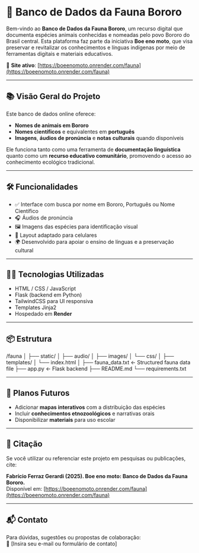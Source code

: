 # 🐾 Banco de Dados da Fauna Bororo

Bem-vindo ao **Banco de Dados da Fauna Bororo**, um recurso digital que documenta espécies animais conhecidas e nomeadas pelo povo Bororo do Brasil central. Esta plataforma faz parte da iniciativa **Boe eno moto**, que visa preservar e revitalizar os conhecimentos e línguas indígenas por meio de ferramentas digitais e materiais educativos.

🔗 **Site ativo**: [https://boeenomoto.onrender.com/fauna](https://boeenomoto.onrender.com/fauna)

---

## 📚 Visão Geral do Projeto

Este banco de dados online oferece:

- **Nomes de animais em Bororo**
- **Nomes científicos** e equivalentes em **português**
- **Imagens**, **áudios de pronúncia** e **notas culturais** quando disponíveis

Ele funciona tanto como uma ferramenta de **documentação linguística** quanto como um **recurso educativo comunitário**, promovendo o acesso ao conhecimento ecológico tradicional.

---

## 🛠 Funcionalidades

- ✅ Interface com busca por nome em Bororo, Português ou Nome Científico  
- 🎧 Áudios de pronúncia  
- 🖼️ Imagens das espécies para identificação visual  
- 📱 Layout adaptado para celulares  
- 🌍 Desenvolvido para apoiar o ensino de línguas e a preservação cultural

---

## 🧑‍💻 Tecnologias Utilizadas

- HTML / CSS / JavaScript  
- Flask (backend em Python)  
- TailwindCSS para UI responsiva  
- Templates Jinja2  
- Hospedado em **Render**

---

## 📦 Estrutura

/fauna
│
├── static/
│   ├── audio/
│   ├── images/
│   └── css/
│
├── templates/
│   └── index.html
│
├── fauna_data.txt  ← Structured fauna data file
├── app.py          ← Flask backend
├── README.md
└── requirements.txt

---

## 🚧 Planos Futuros

- Adicionar **mapas interativos** com a distribuição das espécies  
- Incluir **conhecimentos etnozoológicos** e narrativas orais  
- Disponibilizar **materiais** para uso escolar

---

## 📜 Citação

Se você utilizar ou referenciar este projeto em pesquisas ou publicações, cite:

**Fabrício Ferraz Gerardi (2025). Boe eno moto: Banco de Dados da Fauna Bororo.**  
Disponível em: [https://boeenomoto.onrender.com/fauna](https://boeenomoto.onrender.com/fauna)

---

## 📬 Contato

Para dúvidas, sugestões ou propostas de colaboração:  
📧 [Insira seu e-mail ou formulário de contato]
